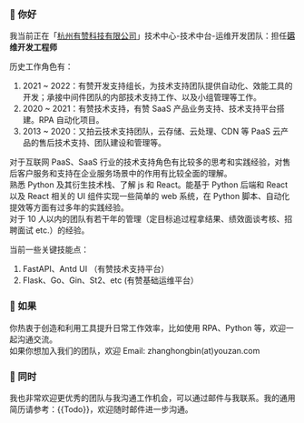### 👋 你好
我当前正在「[杭州有赞科技有限公司](https://www.youzan.com/)」技术中心-技术中台-运维开发团队：担任**运维开发工程师**

历史工作角色有：

1. 2021 ~ 2022：有赞开发支持组长，为技术支持团队提供自动化、效能工具的开发；承接中间件团队的内部技术支持工作、以及小组管理等工作。
2. 2020 ~ 2021：有赞技术支持，有赞 SaaS 产品业务支持、技术支持平台搭建。RPA 自动化项目。
3. 2013 ~ 2020：又拍云技术支持团队，云存储、云处理、CDN 等 PaaS 云产品的售后技术支持、团队建设和管理等。
    
对于互联网 PaaS、SaaS 行业的技术支持角色有比较多的思考和实践经验，对售后客户服务和支持在企业服务场景中的作用有比较全面的理解。   
熟悉 Python 及其衍生技术栈、了解 js 和 React。能基于 Python 后端和 React 以及 React 相关的 UI 组件实现一些简单的 web 系统，在 Python 脚本、自动化提效等方面有过多年的实践经验。    
对于 10 人以内的团队有若干年的管理（定目标追过程拿结果、绩效面谈考核、招聘面试 etc.）的经验。    
    
当前一些关键技能点：

1. FastAPI、Antd UI （有赞技术支持平台）
2. Flask、Go、Gin、St2、etc (有赞基础运维平台）
    
### 👋 如果

你热衷于创造和利用工具提升日常工作效率，比如使用 RPA、Python 等，欢迎一起沟通交流。    
如果你想加入我们的团队，欢迎 Email: zhanghongbin(at)youzan.com

### 👀 同时
我也非常欢迎更优秀的团队与我沟通工作机会，可以通过邮件与我联系。我的通用简历请参考：{{Todo}}，欢迎随时邮件进一步沟通。
